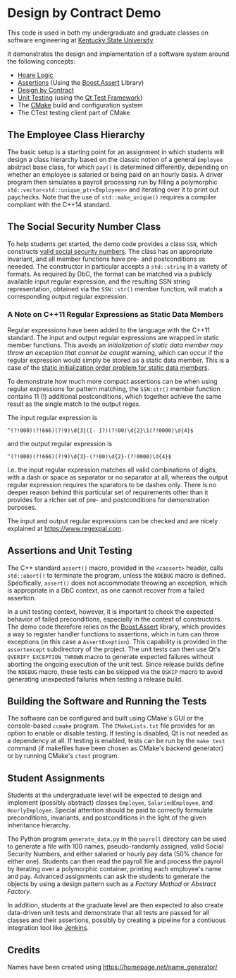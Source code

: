 Design by Contract Demo
=======================

This code is used in both my undergraduate and graduate classes
on software engineering
at [Kentucky State University](https://www.kysu.edu).

It demonstrates the design and implementation of a software system
around the following concepts:
-   [Hoare Logic](https://en.wikipedia.org/wiki/Hoare_logic)
-   [Assertions](https://en.wikipedia.org/wiki/Assertion_(software_development))
    (Using the
    [Boost.Assert](https://www.boost.org/doc/libs/1_72_0/libs/assert/doc/html/assert.html)
    Library)
-   [Design by Contract](https://en.wikipedia.org/wiki/Design_by_contract)
-   [Unit Testing](https://en.wikipedia.org/wiki/Unit_testing)
    (using the [Qt Test Framework](https://doc.qt.io/qt-5/qttest-index.html))
-   The [CMake](https://cmake.org) build and configuration system
-   The CTest testing client part of CMake

The Employee Class Hierarchy
----------------------------

The basic setup is a starting point for an assignment
in which students will design a class hierarchy based on the classic
notion of a general `Employee` abstract base class,
for which `pay()` is determined differently,
depending on whether an employee is salaried or being paid on an hourly basis.
A driver program then simulates a payroll processing run
by filling a polymorphic `std::vector<std::unique_ptr<Employee>>`
and iterating over it to print out paychecks.
Note that the use of `std::make_unique()` requires a compiler
compliant with the C++14 standard.

The Social Security Number Class
--------------------------------

To help students get started,
the demo code provides a class `SSN`,
which constructs
[valid social security numbers](https://en.wikipedia.org/wiki/Social_Security_number#Valid_SSNs).
The class has an appropriate invariant,
and all member functions have pre- and postconditions as neeeded.
The constructor in particular accepts a `std::string` in a variety of formats.
As required by DbC, the format can be matched
via a publicly available input regular expression,
and the resulting SSN string representation,
obtained via the `SSN::str()` member function,
will match a corresponding output regular expression.

### A Note on C++11 Regular Expressions as Static Data Members

Regular expressions have been added to the language with the C++11 standard.
The input and output regular expressions are wrapped in static member functions.
This avoids an
*initialization of static data member may throw an exception that cannot be caught*
warning, which can occur
if the regular expression would simply be stored as a static data member.
This is a case of the
[static initialization order problem for static data members](https://isocpp.org/wiki/faq/ctors#static-init-order-on-first-use-members).

To demonstrate how much more compact assertions can be
when using regular expressions for pattern matching,
the `SSN:str()` member function contains 11 (!) additional postconditions,
which together achieve the same result as the single match to the output regex.

The input regular expression is
```
^(?!000)(?!666)(?!9)\d{3}([- ]?)(?!00)\d{2}\1(?!0000)\d{4}$
```
and the output regular expression is
```
^(?!000)(?!666)(?!9)\d{3}-(?!00)\d{2}-(?!0000)\d{4}$
```
I.e. the input regular expression matches all valid combinations of digits,
with a dash or space as separator or no separator at all,
whereas the output regular expression requires the sparators to be dashes only.
There is no deeper reason behind this particular set of requirements
other than it provides for a richer set of pre- and postconditions
for demonstration purposes.

The input and output regular expressions can be checked
and are nicely explained at <https://www.regexpal.com>.

Assertions and Unit Testing
---------------------------

The C++ standard `assert()` macro,
provided in the `<cassert>` header,
calls `std::abort()` to terminate the program,
unless the `NDEBUG` macro is defined.
Specifically,
`assert()` does not accommodate throwing an exception,
which is appropriate in a DbC context,
as one cannot recover from a failed assertion.

In a unit testing context, however,
it is important to check the expected behavior of failed preconditions,
especially in the context of constructors.
The demo code therefore relies on the
[Boost.Assert](https://www.boost.org/doc/libs/1_72_0/libs/assert/doc/html/assert.html)
library,
which provides a way to register handler functions to assertions,
which in turn can throw exceptions
(in this case a `AssertExeption`).
This capability is provided in the `assertexcept` subdirectory of the project.
The unit tests can then use Qt's `QVERIFY_EXCEPTION_THROWN` macro
to generate expected failures
without aborting the ongoing execution of the unit test.
Since release builds define the `NDEBUG` macro,
these tests can be skipped via the `QSKIP` macro
to avoid generating unexpected failures when testing a release build.

Building the Software and Running the Tests
-------------------------------------------

The software can be configured and built using CMake's GUI
or the console-based `ccmake` program.
The `CMakeLists.txt` file provides for an option to enable or disable testing.
If testing is disabled,
Qt is not needed as a dependency at all.
If testing is enabled,
tests can be run by the `make test` command
(if makefiles have been chosen as CMake's backend generator)
or by running CMake's `ctest` program.

Student Assignments
-------------------

Students at the undergraduate level will be expected to design and implement
(possibly abstract)
classes `Employee`, `SalariedEmployee`, and `HourlyEmployee`.
Special attention should be paid to correctly formulate preconditions,
invariants, and postconditions
in the light of the given inheritance hierarchy.

The Python program `generate_data.py` in the `payroll` directory can be used
to generate a file with 100 names,
pseudo-randomly assigned, valid Social Security Numbers,
and either salaried or hourly pay data
(50% chance for either one).
Students can then read the payroll file and process the payroll
by iterating over a polymorphic container,
printing each employee's name and pay.
Advanced assignments can ask the students to generate the objects
by using a design pattern such as a *Factory Method* or *Abstract Factory*. 

In addition, students at the graduate level are then expected
to also create data-driven unit tests
and demonstrate that all tests are passed for all classes and their assertions,
possibly by creating a pipeline for a contiuous integration tool like
[Jenkins](https://jenkins.io).

Credits
-------

Names have been created using <https://homepage.net/name_generator/>